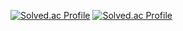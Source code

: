 [![Solved.ac Profile](http://mazassumnida.wtf/api/v2/generate_badge?boj=swany0509)](https://solved.ac/swany0509/)
[![Solved.ac Profile](http://mazassumnida.wtf/api/v2/generate_badge?boj=yoonmihy)](https://solved.ac/yoonmihy/)
